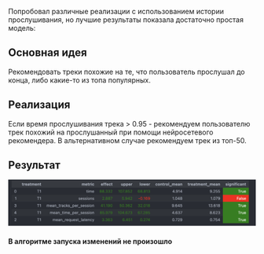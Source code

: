 Попробовал различные реализации с использованием истории прослушивания, но лучшие результаты показала достаточно простая модель:

## Основная идея 
Рекомендовать треки похожие на те, что пользователь прослушал до конца, либо какие-то из топа популярных.

## Реализация
Если время прослушивания трека > 0.95 - рекомендуем пользователю трек похожий на прослушанный при помощи нейросетевого рекомендера. В альтернативном случае рекомендуем трек из топ-50.

## Результат
![result.png](result.png)

#### В алгоритме запуска изменений не произошло